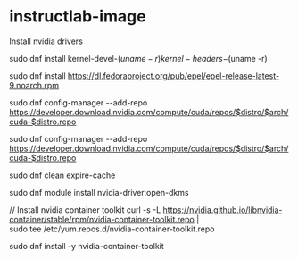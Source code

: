 # instructlab-image

Install nvidia drivers

sudo dnf install kernel-devel-$(uname -r) kernel-headers-$(uname -r)

sudo dnf install https://dl.fedoraproject.org/pub/epel/epel-release-latest-9.noarch.rpm

sudo dnf config-manager --add-repo https://developer.download.nvidia.com/compute/cuda/repos/$distro/$arch/cuda-$distro.repo

sudo dnf config-manager --add-repo https://developer.download.nvidia.com/compute/cuda/repos/$distro/$arch/cuda-$distro.repo

sudo dnf clean expire-cache

sudo dnf module install nvidia-driver:open-dkms


// Install nvidia container toolkit
curl -s -L https://nvidia.github.io/libnvidia-container/stable/rpm/nvidia-container-toolkit.repo | \
  sudo tee /etc/yum.repos.d/nvidia-container-toolkit.repo

  sudo dnf install -y nvidia-container-toolkit
